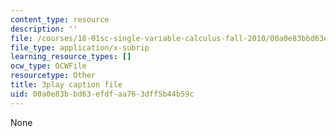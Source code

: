 ```yaml
---
content_type: resource
description: ''
file: /courses/18-01sc-single-variable-calculus-fall-2010/00a0e83bbd63efdfaa763dff5b44b59c_4Q37iOyBq44.srt
file_type: application/x-subrip
learning_resource_types: []
ocw_type: OCWFile
resourcetype: Other
title: 3play caption file
uid: 00a0e83b-bd63-efdf-aa76-3dff5b44b59c
---
```

None

